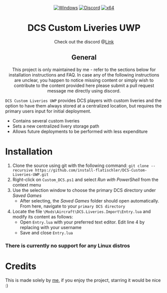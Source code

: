 <div align="center">

   [![Windows](https://img.shields.io/badge/Platform-Windows-0078d7.svg?style=plastic)](https://en.wikipedia.org/wiki/Microsoft_Windows)
   [![Discord](https://img.shields.io/discord/1148144263792701471.svg?color=7289da&label=Discord&logo=discord&logoColor=white&cacheSeconds=3600&style=plastic)](https://mee6.xyz/i/n0mgQanPM7)
   [![x64](https://img.shields.io/badge/Arch-x64-red.svg?style=plastic)](https://en.wikipedia.org/wiki/X86-64)

   # **DCS Custom Liveries UWP**
   Check out the discord @[Link](https://mee6.xyz/i/n0mgQanPM7)
	
   ## General
   This project is only maintained by me - refer to the sections below for installation instructions and FAQ.
   In case any of the following instructions are unclear, you happen to notice missing content or simply wish to contribute to the content provided here please submit a pull request message me directly using discord.
   
</div>


`DCS Custom Liveries UWP` provides DCS players with custom liveries and the option to have them always stored at a centralized location, but requires the primary users input for initial deployment.
- Contains several custom liveries
- Sets a new centralized livery storage path
- Allows future deployments to be performed with less expenditure

# Installation
   1. Clone the source using git with the following command: `git clone --recursive https://github.com/install-flatischler/DCS-Custom-Liveries-UWP.git`
   2. Right-click on `Custom_DCS.ps1` and select *Run with PowerShell* from the context menu
   3. Use the selection window to choose the primary DCS directory under *Saved Games*
		- After selecting, the *Saved Games* folder should open automatically. From here, navigate to your `primary DCS directory`
   4. Locate the file `\Mods\Aircraft\DCS.Liveries.Import\Entry.lua` and modify its content as follows:
		- Open `Entry.lua` with your preferred text editor. Edit line 4 by replacing <user> with your username
		- Save and close `Entry.lua`

### There is currently no support for any Linux distros

# Credits
   This is made solely by <a href="https://github.com/install-flatischler">me</a>, if you enjoy the project, starring it would be nice :)
